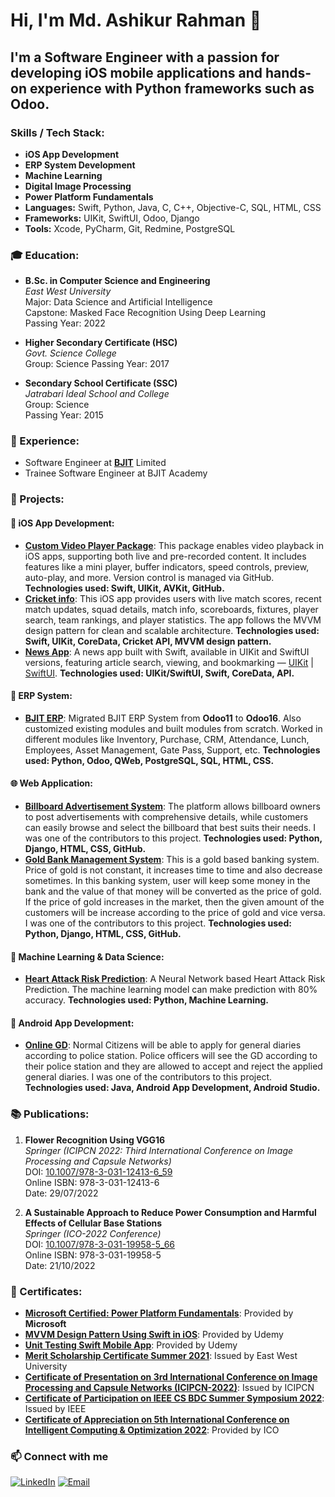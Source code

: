 # Hi, I'm Md. Ashikur Rahman 👋
## I'm a Software Engineer with a passion for developing **iOS mobile applications** and hands-on experience with Python frameworks such as **Odoo**.

### Skills / Tech Stack:
- **iOS App Development**
- **ERP System Development**
- **Machine Learning**  
- **Digital Image Processing**  
- **Power Platform Fundamentals**
- **Languages:** Swift, Python, Java, C, C++, Objective-C, SQL, HTML, CSS  
- **Frameworks:** UIKit, SwiftUI, Odoo, Django
- **Tools:** Xcode, PyCharm, Git, Redmine, PostgreSQL

### 🎓 Education:
- **B.Sc. in Computer Science and Engineering**  
  *East West University*  
  Major: Data Science and Artificial Intelligence  
  Capstone: Masked Face Recognition Using Deep Learning  
  Passing Year: 2022

- **Higher Secondary Certificate (HSC)**  
  *Govt. Science College*  
  Group: Science 
  Passing Year: 2017

- **Secondary School Certificate (SSC)**  
  *Jatrabari Ideal School and College*  
  Group: Science  
  Passing Year: 2015

### 💼 Experience:
- Software Engineer at [**BJIT**](https://bjitgroup.com/) Limited
- Trainee Software Engineer at BJIT Academy

### 🚀 Projects:

#### 📱 iOS App Development:

- [**Custom Video Player Package**](https://github.com/ashikur16/VideoPlayer): This package enables video playback in iOS apps, supporting both live and pre-recorded content. It includes features like a mini player, buffer indicators, speed controls, preview, auto-play, and more. Version control is managed via GitHub.
**Technologies used: Swift, UIKit, AVKit, GitHub.**
- [**Cricket info**](https://github.com/ashikur16/Cricket-info): This iOS app provides users with live match scores, recent match updates, squad details, match info, scoreboards, fixtures, player search, team rankings, and player statistics. The app follows the MVVM design pattern for clean and scalable architecture.
**Technologies used: Swift, UIKit, CoreData, Cricket API, MVVM design pattern.**
- [**News App**](https://github.com/ashikur16/NewsApp): A news app built with Swift, available in UIKit and SwiftUI versions, featuring article search, viewing, and bookmarking — [UIKit](https://github.com/ashikur16/NewsApp) | [SwiftUI](https://github.com/ashikur16/NewsApp-SwiftUI).
**Technologies used: UIKit/SwiftUI, Swift, CoreData, API.**

#### 💼 ERP System:

- [**BJIT ERP**](https://erp.bjitgroup.com/web/login): Migrated BJIT ERP System from **Odoo11** to **Odoo16**. Also customized existing modules and built modules from scratch. Worked in different modules like Inventory, Purchase, CRM, Attendance, Lunch, Employees, Asset Management, Gate Pass, Support, etc.
**Technologies used: Python, Odoo, QWeb, PostgreSQL, SQL, HTML, CSS.**

#### 🌐 Web Application:

- [**Billboard Advertisement System**](https://github.com/Samir529/Billboard-Advertisement-System): The platform allows billboard owners to post advertisements with comprehensive details, while customers can easily browse and select the billboard that best suits their needs. I was one of the contributors to this project.
**Technologies used: Python, Django, HTML, CSS, GitHub.**
- [**Gold Bank Management System**](https://github.com/Samir529/Gold-Bank-Management-System): This is a gold based banking system. Price of gold is not constant, it increases time to time and also decrease sometimes. In this banking system, user will keep some money in the bank and the value of that money will be converted as the price of gold. If the price of gold increases in the market, then the given amount of the customers will be increase according to the price of gold and vice versa. I was one of the contributors to this project.
**Technologies used: Python, Django, HTML, CSS, GitHub.**

#### 🧠 Machine Learning & Data Science:

- [**Heart Attack Risk Prediction**](https://github.com/ashikur16/Heart_Attack_Risk_prediction_Using_Neural_Network): A Neural Network based Heart Attack Risk Prediction. The machine learning model can make prediction with 80% accuracy.
**Technologies used: Python, Machine Learning.**

#### 📱 Android App Development:

- [**Online GD**](https://github.com/ashikur16/Online-GD): Normal Citizens will be able to apply for general diaries according to police station. Police officers will see the GD according to their police station and they are allowed to accept and reject the applied general diaries. I was one of the contributors to this project.
**Technologies used: Java, Android App Development, Android Studio.**

### 📚 Publications:
1. **Flower Recognition Using VGG16**  
   *Springer (ICIPCN 2022: Third International Conference on Image Processing and Capsule Networks)*  
   DOI: [10.1007/978-3-031-12413-6_59](https://doi.org/10.1007/978-3-031-12413-6_59)  
   Online ISBN: 978-3-031-12413-6  
   Date: 29/07/2022

2. **A Sustainable Approach to Reduce Power Consumption and Harmful Effects of Cellular Base Stations**  
   *Springer (ICO-2022 Conference)*  
   DOI: [10.1007/978-3-031-19958-5_66](https://doi.org/10.1007/978-3-031-19958-5_66)  
   Online ISBN: 978-3-031-19958-5  
   Date: 21/10/2022

### 🏅 Certificates:
- [**Microsoft Certified: Power Platform Fundamentals**](https://learn.microsoft.com/en-us/users/mdashikurrahman-0932/credentials/be19db6319f6a55c): Provided by **Microsoft**
- [**MVVM Design Pattern Using Swift in iOS**](https://www.udemy.com/certificate/UC-9c29f0b6-5419-450f-916f-32961fa7456b/): Provided by Udemy
- [**Unit Testing Swift Mobile App**](https://www.udemy.com/certificate/UC-7b2b1c2a-eda2-432c-9271-8fe9d25aa121/): Provided by Udemy
- [**Merit Scholarship Certificate Summer 2021**](https://drive.google.com/file/d/1Ex7V1ATChRdU6y4KhuuIiZXF-q80_Y6_/view): Issued by East West University
- [**Certificate of Presentation on 3rd International Conference on Image Processing and Capsule Networks (ICIPCN-2022)**](https://drive.google.com/file/d/1otgOHlHwvDgWnlOEBV6b0PTfqm_qiJw0/view): Issued by ICIPCN
- [**Certificate of Participation on IEEE CS BDC Summer Symposium 2022**](https://drive.google.com/file/d/1mydfX9-xoSc19E5TcTMQ4kTcLhM82-P4/view): Issued by IEEE
- [**Certificate of Appreciation on 5th International Conference on Intelligent Computing & Optimization 2022**](https://drive.google.com/file/d/1ixMiy_uwk4b2xJB12-YdS9Hsum5bQRwO/view): Provided by ICO


### 📫 Connect with me

[![LinkedIn](https://img.shields.io/badge/LinkedIn-blue?style=flat&logo=linkedin)](https://www.linkedin.com/in/md-ashikur-rahman-008196215/)
[![Email](https://img.shields.io/badge/Email-D14836?style=flat&logo=gmail&logoColor=white)](mailto:ashikur16jan@gmail.com)




<!--
**ashikur16/ashikur16** is a ✨ _special_ ✨ repository because its `README.md` (this file) appears on your GitHub profile.

Here are some ideas to get you started:

- 🔭 I’m currently working on ...
- 🌱 I’m currently learning ...
- 👯 I’m looking to collaborate on ...
- 🤔 I’m looking for help with ...
- 💬 Ask me about ...
- 📫 How to reach me: ...
- 😄 Pronouns: ...
- ⚡ Fun fact: ...
-->
